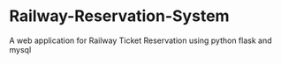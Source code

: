 # Railway-Reservation-System
A web application for Railway Ticket Reservation using python flask and mysql
